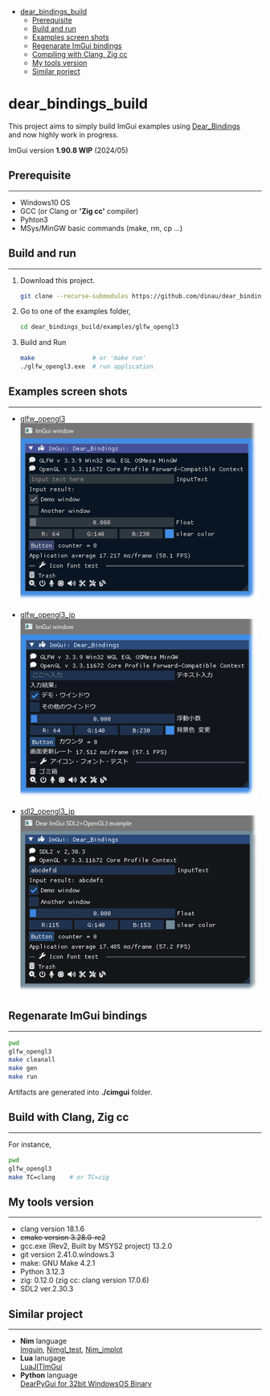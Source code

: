 <!-- START doctoc generated TOC please keep comment here to allow auto update -->
<!-- DON'T EDIT THIS SECTION, INSTEAD RE-RUN doctoc TO UPDATE -->

- [dear_bindings_build](#dear_bindings_build)
  - [Prerequisite](#prerequisite)
  - [Build and run](#build-and-run)
  - [Examples screen shots](#examples-screen-shots)
  - [Regenarate ImGui bindings](#regenarate-imgui-bindings)
  - [Compiling with Clang, Zig cc](#compiling-with-clang-zig-cc)
  - [My tools version](#my-tools-version)
  - [Similar porject](#similar-porject)

<!-- END doctoc generated TOC please keep comment here to allow auto update -->

# dear_bindings_build

This project aims to simply build ImGui examples using [Dear_Bindings](https://github.com/dearimgui/dear_bindings)  
and now highly work in progress.


ImGui version **1.90.8 WIP** (2024/05)

## Prerequisite

---

- Windows10 OS
- GCC (or Clang or **'Zig cc'** compiler)
- Pyhton3
- MSys/MinGW basic commands (make, rm, cp ...)

## Build and run

---

1. Download this project.

   ```sh
   git clone --recurse-submodules https://github.com/dinau/dear_bindings_build
   ```
1. Go to one of the examples folder,

   ```sh
   cd dear_bindings_build/examples/glfw_opengl3
   ```

1. Build and Run 

   ```sh
   make                # or 'make run'
   ./glfw_opengl3.exe  # run application
   ```

## Examples screen shots 

---

- [glfw_opengl3](examples/glfw_opengl3)  
![alt](img/glfw_opengl3.png)

- [glfw_opengl3_jp](examples/glfw_opengl3_jp)  
![alt](img/glfw_opengl3_jp.png)

- [sdl2_opengl3_jp](examples/sdl2_opengl3_jp)  
![alt](img/sdl2_opengl3.png)

## Regenarate ImGui bindings


---

```sh
pwd 
glfw_opengl3
make cleanall
make gen
make run
```

Artifacts are generated into **./cimgui** folder.

## Build with Clang, Zig cc 

---

For instance,

```sh 
pwd 
glfw_opengl3
make TC=clang    # or TC=zig
```

## My tools version

---

- clang version 18.1.6
- ~~cmake version 3.28.0-rc2~~
- gcc.exe (Rev2, Built by MSYS2 project) 13.2.0
- git version 2.41.0.windows.3
- make: GNU Make 4.2.1
- Python 3.12.3
- zig: 0.12.0 (zig cc: clang version 17.0.6)
- SDL2 ver.2.30.3

## Similar project

---

- **Nim** language  
[Imguin](https://github.com/dinau/imguin), [Nimgl_test](https://github.com/dinau/nimgl_test), [Nim_implot](https://github.com/dinau/nim_implot)
- **Lua** lanugage  
[LuaJITImGui](https://github.com/dinau/luajitimgui)
- **Python** language  
[DearPyGui for 32bit WindowsOS Binary](https://github.com/dinau/DearPyGui32/tree/win32)
